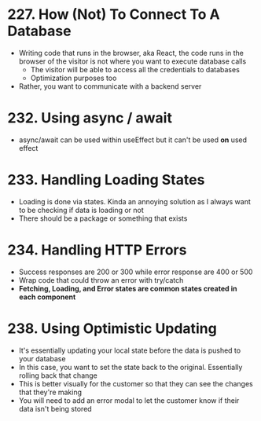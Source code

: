 # 227. How (Not) To Connect To A Database

-   Writing code that runs in the browser, aka React, the code runs in the browser of the visitor is not where you want to execute database calls
    -   The visitor will be able to access all the credentials to databases
    -   Optimization purposes too
-   Rather, you want to communicate with a backend server

# 232. Using async / await

-   async/await can be used within useEffect but it can't be used **on** used effect

# 233. Handling Loading States

-   Loading is done via states. Kinda an annoying solution as I always want to be checking if data is loading or not
-   There should be a package or something that exists

# 234. Handling HTTP Errors

-   Success responses are 200 or 300 while error response are 400 or 500
-   Wrap code that could throw an error with try/catch
-   **Fetching, Loading, and Error states are common states created in each component**

# 238. Using Optimistic Updating

-   It's essentially updating your local state before the data is pushed to your database
-   In this case, you want to set the state back to the original. Essentially rolling back that change
-   This is better visually for the customer so that they can see the changes that they're making
-   You will need to add an error modal to let the customer know if their data isn't being stored

